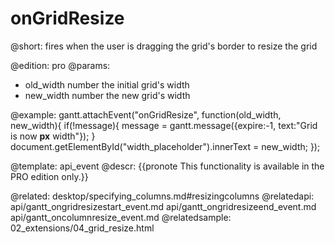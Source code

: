 onGridResize
=============
@short: fires when the user is dragging the grid's border to resize the grid
	
@edition: pro
@params:
- old_width		number	the initial grid's width
- new_width		number	the new grid's width


@example:
gantt.attachEvent("onGridResize", function(old_width, new_width){
	if(!message){
		message = gantt.message({expire:-1,
		text:"Grid is now <b id='width_placeholder'></b><b>px</b> width"});
	}
	document.getElementById("width_placeholder").innerText = new_width;
});

@template:	api_event
@descr:
{{pronote This functionality is available in the PRO edition only.}}

@related:
	desktop/specifying_columns.md#resizingcolumns
@relatedapi:
	api/gantt_ongridresizestart_event.md
    api/gantt_ongridresizeend_event.md
    api/gantt_oncolumnresize_event.md
@relatedsample:
	02_extensions/04_grid_resize.html